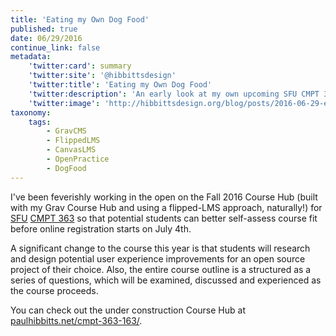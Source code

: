 ```yaml
---
title: 'Eating my Own Dog Food'
published: true
date: 06/29/2016
continue_link: false
metadata:
    'twitter:card': summary
    'twitter:site': '@hibbittsdesign'
    'twitter:title': 'Eating my Own Dog Food'
    'twitter:description': 'An early look at my own upcoming SFU CMPT 363 course site, built using the Grav Course Hub.'
    'twitter:image': 'http://hibbittsdesign.org/blog/posts/2016-06-29-eating-my-own-dog-food/cmpt-363-163.png'
taxonomy:
    tags:
        - GravCMS
        - FlippedLMS
        - CanvasLMS
        - OpenPractice
        - DogFood
---
```


I've been feverishly working in the open on the Fall 2016 Course Hub (built with my Grav Course Hub and using a flipped-LMS approach, naturally!) for [SFU](http://www.sfu.ca/) [CMPT 363](https://www.sfu.ca/students/calendar/2016/spring/courses/cmpt/363.html) so that potential students can better self-assess course fit before online registration starts on July 4th.  

A significant change to the course this year is that students will research and design potential user experience improvements for an open source project of their choice. Also, the entire course outline is a structured as a series of questions, which will be examined, discussed and experienced as the course proceeds.

You can check out the under construction Course Hub at [paulhibbitts.net/cmpt-363-163/](http://paulhibbitts.net/cmpt-363-163/).
